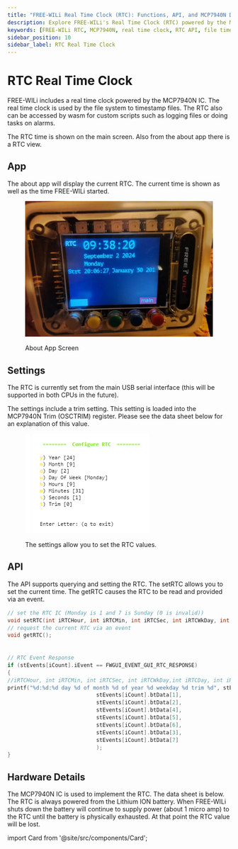 ```yaml
---
title: "FREE-WILi Real Time Clock (RTC): Functions, API, and MCP7940N Details"
description: Explore FREE-WILi's Real Time Clock (RTC) powered by the MCP7940N IC, used for file timestamping and accessible via API. Learn about RTC settings, events, and hardware details.
keywords: [FREE-WILi RTC, MCP7940N, real time clock, RTC API, file timestamping, RTC settings, RTC events, Lithium ION battery, RTC trim setting, setRTC, getRTC]
sidebar_position: 10
sidebar_label: RTC Real Time Clock
---
```


# RTC Real Time Clock

FREE-WILi includes a real time clock powered by the MCP7940N IC. The real time clock is used by the file system to timestamp files. The RTC also can be accessed by wasm for custom scripts such as logging files or doing tasks on alarms.

The RTC time is shown on the main screen. Also from the about app there is a RTC view.

## App

The about app will display the current RTC. The current time is shown as well as the time FREE-WILi started.

<div class="text--center">

<figure>

![about-app](../../assets/about-app.webp "about-app")
<figcaption>About App Screen</figcaption>
</figure>
</div>

## Settings

The RTC is currently set from the main USB serial interface (this will be supported in both CPUs in the future). 

The settings include a trim setting. This setting is loaded into the MCP7940N Trim (OSCTRIM) register. Please see the data sheet below for an explanation of this value. 

<div class="text--center">

<figure>

![The settings allow you to set the RTC values.](../../assets/rtc-settings.png "The settings allow you to set the RTC values.")
<figcaption>The settings allow you to set the RTC values.</figcaption>
</figure>
</div>

## API

The API supports querying and setting the RTC. The setRTC allows you to set the current time. The getRTC causes the RTC to be read and provided via an event.

```c
// set the RTC IC (Monday is 1 and 7 is Sunday (0 is invalid))
void setRTC(int iRTCHour, int iRTCMin, int iRTCSec, int iRTCWkDay, int iDay, int iRTCMth, int iRTCYear, int iTrim);
// request the current RTC via an event
void getRTC();


// RTC Event Response
if (stEvents[iCount].iEvent == FWGUI_EVENT_GUI_RTC_RESPONSE)
{
//iRTCHour, int iRTCMin, int iRTCSec, int iRTCWkDay,int iRTCDay, int iRTCMth,int iRTCYear
printf("%d:%d:%d day %d of month %d of year %d weekday %d trim %d", stEvents[iCount].btData[0],
                            stEvents[iCount].btData[1],
                            stEvents[iCount].btData[2],
                            stEvents[iCount].btData[4],
                            stEvents[iCount].btData[5],
                            stEvents[iCount].btData[6],
                            stEvents[iCount].btData[3],
                            stEvents[iCount].btData[7]
                            );
}
```

## Hardware Details

The MCP7940N  IC is used to implement the RTC. The data sheet is below. The RTC is always powered  from the Lithium ION battery. When FREE-WILi shuts down the battery will continue to supply power (about 1 micro amp) to the RTC until the battery is physically exhausted. At that point the RTC value will be lost.

import Card from '@site/src/components/Card'; 

<Card 
  title="MCP7940N"
  description=""
  link="https://www.microchip.com/en-us/product/mcp7940n" 
  imageUrl="/img/microchip.png"
/>